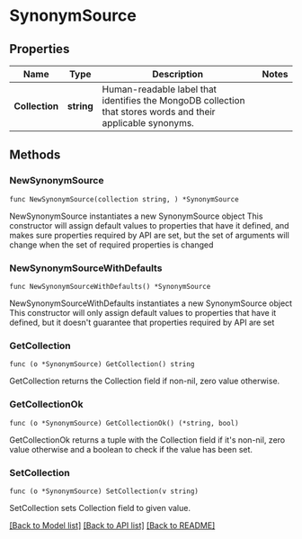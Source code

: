 # SynonymSource

## Properties

Name | Type | Description | Notes
------------ | ------------- | ------------- | -------------
**Collection** | **string** | Human-readable label that identifies the MongoDB collection that stores words and their applicable synonyms. | 

## Methods

### NewSynonymSource

`func NewSynonymSource(collection string, ) *SynonymSource`

NewSynonymSource instantiates a new SynonymSource object
This constructor will assign default values to properties that have it defined,
and makes sure properties required by API are set, but the set of arguments
will change when the set of required properties is changed

### NewSynonymSourceWithDefaults

`func NewSynonymSourceWithDefaults() *SynonymSource`

NewSynonymSourceWithDefaults instantiates a new SynonymSource object
This constructor will only assign default values to properties that have it defined,
but it doesn't guarantee that properties required by API are set

### GetCollection

`func (o *SynonymSource) GetCollection() string`

GetCollection returns the Collection field if non-nil, zero value otherwise.

### GetCollectionOk

`func (o *SynonymSource) GetCollectionOk() (*string, bool)`

GetCollectionOk returns a tuple with the Collection field if it's non-nil, zero value otherwise
and a boolean to check if the value has been set.

### SetCollection

`func (o *SynonymSource) SetCollection(v string)`

SetCollection sets Collection field to given value.


[[Back to Model list]](../README.md#documentation-for-models) [[Back to API list]](../README.md#documentation-for-api-endpoints) [[Back to README]](../README.md)



